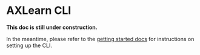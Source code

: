 # AXLearn CLI

**This doc is still under construction.**

In the meantime, please refer to the [getting started docs](01-start.md#preparing-the-cli) for instructions on setting up the CLI.
